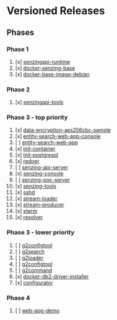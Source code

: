 # Versioned Releases

## Phases

### Phase 1

1. [x] [senzingapi-runtime](https://github.com/Senzing/senzingapi-runtime)
1. [x] [docker-senzing-base](https://github.com/Senzing/docker-senzing-base)
1. [x] [docker-base-image-debian](https://github.com/Senzing/docker-base-image-debian)

### Phase 2

1. [x] [senzingapi-tools](https://github.com/Senzing/senzingapi-tools)

### Phase 3 - top priority

1. [x] [data-encryption-aes256cbc-sample](https://github.com/Senzing/data-encryption-aes256cbc-sample)
1. [x] [entity-search-web-app-console](https://github.com/Senzing/entity-search-web-app-console)
1. [ ] [entity-search-web-app](https://github.com/Senzing/entity-search-web-app)
1. [x] [init-container](https://github.com/Senzing/docker-init-container)
1. [x] [init-postgresql](https://github.com/Senzing/init-postgresql)
1. [x] [redoer](https://github.com/Senzing/redoer)
1. [ ] [senzing-api-server](https://github.com/Senzing/senzing-api-server)
1. [x] [senzing-console](https://github.com/Senzing/docker-senzing-console)
1. [ ] [senzing-poc-server](https://github.com/Senzing/senzing-poc-server)
1. [x] [senzing-tools](https://github.com/Senzing/senzing-tools)
1. [x] [sshd](https://github.com/Senzing/docker-sshd)
1. [x] [stream-loader](https://github.com/Senzing/stream-loader)
1. [x] [stream-producer](https://github.com/Senzing/stream-producer)
1. [x] [xterm](https://github.com/Senzing/docker-xterm)
1. [x] [resolver](https://github.com/Senzing/resolver)


### Phase 3 - lower priority

1. [ ] [g2configtool](https://github.com/Senzing/g2configtool)
1. [ ] [g2search](https://github.com/Senzing/g2search)
1. [ ] [g2loader](https://github.com/Senzing/g2loader)
1. [ ] [g2configtool](https://github.com/Senzing/g2configtool)
1. [ ] [g2command](https://github.com/Senzing/g2command)
1. [x] [docker-db2-driver-installer](https://github.com/Senzing/docker-db2-driver-installer)
1. [x] [configurator](https://github.com/Senzing/configurator)

### Phase 4

1. [ ] [web-app-demo](https://github.com/Senzing/docker-web-app-demo)

